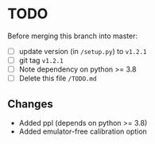 # TODO

Before merging this branch into master:
- [ ] update version (in `/setup.py`) to `v1.2.1`
- [ ] git tag `v1.2.1`
- [ ] Note dependency on python >= 3.8
- [ ] Delete this file `/TODO.md`

## Changes
- Added ppl (depends on python >= 3.8)
- Added emulator-free calibration option
